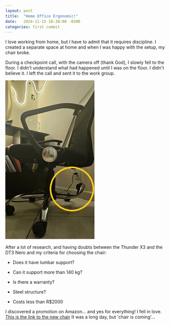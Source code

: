 ```yaml
---
layout: post
title:  "Home Office Ergonomic!"
date:   2024-11-15 18:30:00 -0300
categories: first commit
---
```

I love working from home, but I have to admit that it requires discipline. I created a separate space at home and when I was happy with the setup, my chair broke.

During a checkpoint call, with the camera off (thank God), I slowly fell to the floor. I didn't understand what had happened until I was on the floor. I didn't believe it. I left the call and sent it to the work group.


![chairbreak](/assets/chair.jpg)

After a lot of research, and having doubts between the Thunder X3 and the DT3 Nero and my criteria for choosing the chair:

- Does it have lumbar support?

- Can it support more than 140 kg?

- Is there a warranty?

- Steel structure?
  
- Costs less than R$2000


I discovered a promotion on Amazon... and yes for everything!  I fell in love. [This is the link to the new chair](https://amzn.to/4ewnTZs) It was a long day, but 'chair is coming'... 
